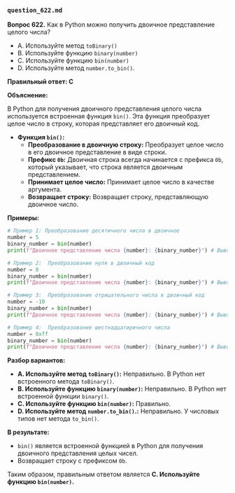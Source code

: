 ### `question_622.md`

**Вопрос 622.** Как в Python можно получить двоичное представление целого числа?

- A. Используйте метод `toBinary()`
- B. Используйте функцию `binary(number)`
-  C. Используйте функцию `bin(number)`
-  D. Используйте  метод `number.to_bin()`.

**Правильный ответ: C**

**Объяснение:**

В Python для получения двоичного представления целого числа используется встроенная функция `bin()`. Эта функция преобразует целое число в строку, которая представляет его двоичный код.

*   **Функция `bin()`:**
    *   **Преобразование в двоичную строку:**  Преобразует целое число в его двоичное представление в виде строки.
    *   **Префикс `0b`:** Двоичная строка всегда начинается с префикса `0b`, который указывает, что строка является двоичным представлением.
    *   **Принимает целое число:** Принимает целое число в качестве аргумента.
    *   **Возвращает строку:** Возвращает строку, представляющую двоичное число.

**Примеры:**

```python
# Пример 1: Преобразование десятичного числа в двоичное
number = 5
binary_number = bin(number)
print(f"Двоичное представление числа {number}: {binary_number}") # Вывод: Двоичное представление числа 5: 0b101

# Пример 2:  Преобразование нуля в двоичный код
number = 0
binary_number = bin(number)
print(f"Двоичное представление числа {number}: {binary_number}") # Вывод: Двоичное представление числа 0: 0b0

# Пример 3:  Преобразование отрицательного числа в двоичный код
number = -10
binary_number = bin(number)
print(f"Двоичное представление числа {number}: {binary_number}") # Вывод: Двоичное представление числа -10: -0b1010

# Пример 4:  Преобразование шестнадцатиричного числа
number = 0xff
binary_number = bin(number)
print(f"Двоичное представление числа {number}: {binary_number}") # Вывод: Двоичное представление числа 255: 0b11111111
```

**Разбор вариантов:**
*   **A. Используйте метод `toBinary()`:** Неправильно. В Python нет встроенного метода `toBinary()`.
*   **B. Используйте функцию `binary(number)`:** Неправильно. В Python нет встроенной функции `binary()`.
*   **C. Используйте функцию `bin(number)`:** Правильно.
*  **D. Используйте метод `number.to_bin()`.:** Неправильно. У числовых типов нет метода `to_bin()`.

**В результате:**
*  `bin()` является встроенной функцией в Python для получения двоичного представления целых чисел.
*  Возвращает строку с префиксом `0b`.

Таким образом, правильным ответом является **C. Используйте функцию `bin(number)`.**
